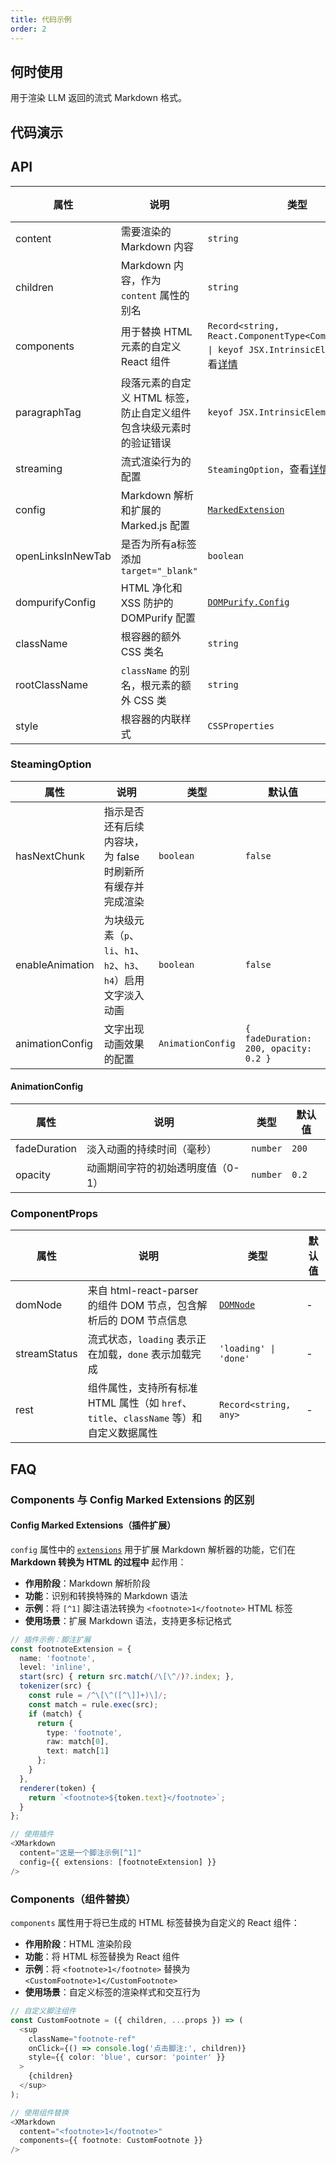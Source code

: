 ```yaml
---
title: 代码示例
order: 2
---
```


## 何时使用

用于渲染 LLM 返回的流式 Markdown 格式。

## 代码演示

<!-- prettier-ignore -->
<code src="./demo/codeDemo/basic.tsx" description="markdown基础语法渲染。" title="基础用法"></code>
<code src="./demo/codeDemo/streaming.tsx" description="配合 `Bubble` 实现流式对话。" title="流式渲染"></code>
<code src="./demo/codeDemo/components.tsx" description="自定义组件渲染标签。" title="自定义组件"></code>
<code src="./demo/codeDemo/supersets.tsx" description="使用插件渲染。" title="插件使用"></code>
<code src="./demo/codeDemo/plugin.tsx" title="自定义拓展插件"></code>
<code src="./demo/codeDemo/xss.tsx"  title="XSS 防御"></code>
<code src="./demo/codeDemo/open-links-in-new-tab.tsx" description="链接在新标签页打开。" title="新标签页打开链接"></code>

## API

<!-- prettier-ignore -->
| 属性 | 说明 | 类型 | 默认值 |
| --- | --- | --- | --- |
| content | 需要渲染的 Markdown 内容 | `string` | - |
| children | Markdown 内容，作为 `content` 属性的别名 | `string` | - |
| components | 用于替换 HTML 元素的自定义 React 组件 | `Record<string, React.ComponentType<ComponentProps> \| keyof JSX.IntrinsicElements>`，查看[详情](/markdowns/components-cn) | - |
| paragraphTag | 段落元素的自定义 HTML 标签，防止自定义组件包含块级元素时的验证错误 | `keyof JSX.IntrinsicElements` | `'p'` |
| streaming | 流式渲染行为的配置 | `SteamingOption`，查看[详情](/markdowns/streaming-cn) | - |
| config | Markdown 解析和扩展的 Marked.js 配置 | [`MarkedExtension`](https://marked.js.org/using_advanced#options) | `{ gfm: true }` |
| openLinksInNewTab | 是否为所有a标签添加 `target="_blank"` | `boolean` | `false` |
| dompurifyConfig | HTML 净化和 XSS 防护的 DOMPurify 配置 | [`DOMPurify.Config`](https://github.com/cure53/DOMPurify#can-i-configure-dompurify) | - |
| className | 根容器的额外 CSS 类名 | `string` | - |
| rootClassName | `className` 的别名，根元素的额外 CSS 类 | `string` | - |
| style | 根容器的内联样式 | `CSSProperties` | - |

### SteamingOption

| 属性 | 说明 | 类型 | 默认值 |
| --- | --- | --- | --- |
| hasNextChunk | 指示是否还有后续内容块，为 false 时刷新所有缓存并完成渲染 | `boolean` | `false` |
| enableAnimation | 为块级元素（`p`、`li`、`h1`、`h2`、`h3`、`h4`）启用文字淡入动画 | `boolean` | `false` |
| animationConfig | 文字出现动画效果的配置 | `AnimationConfig` | `{ fadeDuration: 200, opacity: 0.2 }` |

#### AnimationConfig

| 属性         | 说明                              | 类型     | 默认值 |
| ------------ | --------------------------------- | -------- | ------ |
| fadeDuration | 淡入动画的持续时间（毫秒）        | `number` | `200`  |
| opacity      | 动画期间字符的初始透明度值（0-1） | `number` | `0.2`  |

### ComponentProps

| 属性 | 说明 | 类型 | 默认值 |
| --- | --- | --- | --- |
| domNode | 来自 html-react-parser 的组件 DOM 节点，包含解析后的 DOM 节点信息 | [`DOMNode`](https://github.com/remarkablemark/html-react-parser?tab=readme-ov-file#replace) | - |
| streamStatus | 流式状态，`loading` 表示正在加载，`done` 表示加载完成 | `'loading' \| 'done'` | - |
| rest | 组件属性，支持所有标准 HTML 属性（如 `href`、`title`、`className` 等）和自定义数据属性 | `Record<string, any>` | - |

## FAQ

### Components 与 Config Marked Extensions 的区别

#### Config Marked Extensions（插件扩展）

`config` 属性中的 [`extensions`](https://marked.js.org/using_pro#extensions) 用于扩展 Markdown 解析器的功能，它们在 **Markdown 转换为 HTML 的过程中** 起作用：

- **作用阶段**：Markdown 解析阶段
- **功能**：识别和转换特殊的 Markdown 语法
- **示例**：将 `[^1]` 脚注语法转换为 `<footnote>1</footnote>` HTML 标签
- **使用场景**：扩展 Markdown 语法，支持更多标记格式

```typescript
// 插件示例：脚注扩展
const footnoteExtension = {
  name: 'footnote',
  level: 'inline',
  start(src) { return src.match(/\[\^/)?.index; },
  tokenizer(src) {
    const rule = /^\[\^([^\]]+)\]/;
    const match = rule.exec(src);
    if (match) {
      return {
        type: 'footnote',
        raw: match[0],
        text: match[1]
      };
    }
  },
  renderer(token) {
    return `<footnote>${token.text}</footnote>`;
  }
};

// 使用插件
<XMarkdown
  content="这是一个脚注示例[^1]"
  config={{ extensions: [footnoteExtension] }}
/>
```

### Components（组件替换）

`components` 属性用于将已生成的 HTML 标签替换为自定义的 React 组件：

- **作用阶段**：HTML 渲染阶段
- **功能**：将 HTML 标签替换为 React 组件
- **示例**：将 `<footnote>1</footnote>` 替换为 `<CustomFootnote>1</CustomFootnote>`
- **使用场景**：自定义标签的渲染样式和交互行为

```typescript
// 自定义脚注组件
const CustomFootnote = ({ children, ...props }) => (
  <sup
    className="footnote-ref"
    onClick={() => console.log('点击脚注:', children)}
    style={{ color: 'blue', cursor: 'pointer' }}
  >
    {children}
  </sup>
);

// 使用组件替换
<XMarkdown
  content="<footnote>1</footnote>"
  components={{ footnote: CustomFootnote }}
/>
```
